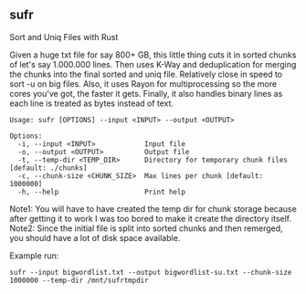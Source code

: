## sufr
Sort and Uniq Files with Rust

Given a huge txt file for say 800+ GB, this little thing cuts it in sorted chunks of let's say 1.000.000 lines. Then uses K-Way and deduplication for merging the chunks into the final sorted and uniq file. Relatively close in speed to sort -u on big files. Also, it uses Rayon for multiprocessing so the more cores you've got, the faster it gets. Finally, it also handles binary lines as each line is treated as bytes instead of text.

```
Usage: sufr [OPTIONS] --input <INPUT> --output <OUTPUT>

Options:
  -i, --input <INPUT>            Input file
  -o, --output <OUTPUT>          Output file
  -t, --temp-dir <TEMP_DIR>      Directory for temporary chunk files [default: ./chunks]
  -c, --chunk-size <CHUNK_SIZE>  Max lines per chunk [default: 1000000]
  -h, --help                     Print help
```

Note1: You will have to have created the temp dir for chunk storage because after getting it to work I was too bored to make it create the directory itself.
Note2: Since the initial file is split into sorted chunks and then remerged, you should have a lot of disk space available.

Example run:
```
sufr --input bigwordlist.txt --output bigwordlist-su.txt --chunk-size 1000000 --temp-dir /mnt/sufrtmpdir
```

